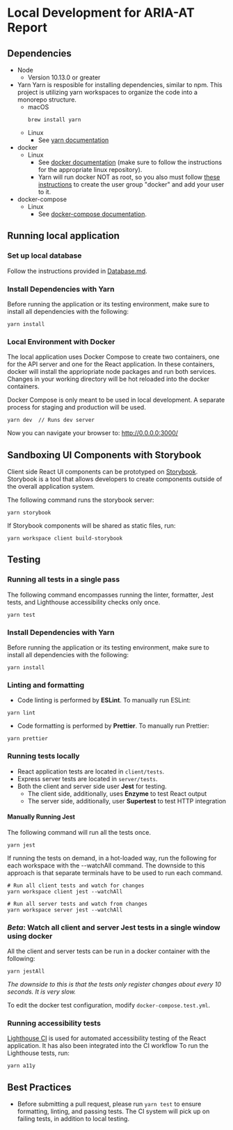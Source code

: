 # Local Development for ARIA-AT Report

## Dependencies
- Node
  - Version 10.13.0 or greater
- Yarn
  Yarn is resposible for installing dependencies, similar to npm. This project is utilizing yarn workspaces to organize the code into a monorepo structure.
  - macOS
    ```
    brew install yarn
    ```
  - Linux
    - See [yarn documentation](https://classic.yarnpkg.com/en/docs/install/#debian-stable)
- docker
  - Linux
    - See [docker documentation](https://docs.docker.com/install/linux/docker-ce/debian/#install-docker-ce) (make sure to follow the instructions for the appropriate linux repository).
    - Yarn will run docker NOT as root, so you also must follow [these instructions](https://docs.docker.com/install/linux/linux-postinstall/) to create the user group "docker" and add your user to it.
- docker-compose
   - Linux
     - See [docker-compose documentation](https://docs.docker.com/compose/install/).

## Running local application

### Set up local database

Follow the instructions provided in [Database.md](https://github.com/bocoup/aria-at-report/blob/master/docs/Database.md).

### Install Dependencies with Yarn
Before running the application or its testing environment, make sure to install all dependencies with the following:
```
yarn install
```

### Local Environment with Docker

The local application uses Docker Compose to create two containers, one for the API server and one for the React application. In these containers, docker will install the appriopriate node packages and run both services. Changes in your working directory will be hot reloaded into the docker containers.

Docker Compose is only meant to be used in local development. A separate process for staging and production will be used.

```
yarn dev  // Runs dev server
```

Now you can navigate your browser to: http://0.0.0.0:3000/

## Sandboxing UI Components with Storybook
Client side React UI components can be prototyped on [Storybook](https://storybook.js.org/). Storybook is a tool that allows developers to create components outside of the overall application system.

The following command runs the storybook server:
```
yarn storybook
```

If Storybook components will be shared as static files, run:
```
yarn workspace client build-storybook
```

## Testing

### Running all tests in a single pass
The following command encompasses running the linter, formatter, Jest tests, and Lighthouse accessibility checks only once.
```
yarn test
```

### Install Dependencies with Yarn
Before running the application or its testing environment, make sure to install all dependencies with the following:
```
yarn install
```

### Linting and formatting
* Code linting is performed by **ESLint**. To manually run ESLint:
```
yarn lint
```
* Code formatting is performed by **Prettier**. To manually run Prettier:
```
yarn prettier
```
### Running tests locally
* React application tests are located in `client/tests`. 
* Express server tests are located in `server/tests`.
* Both the client and server side user **Jest** for testing.
  * The client side, additionally, uses **Enzyme** to test React output
  * The server side, additionally, user **Supertest** to test HTTP integration

#### Manually Running Jest
The following command will run all the tests once.
```
yarn jest
```

If running the tests on demand, in a hot-loaded way, run the following for each workspace with the --watchAll command. The downside to this approach is that separate terminals have to be used to run each command.
```
# Run all client tests and watch for changes
yarn workspace client jest --watchAll

# Run all server tests and watch from changes
yarn workspace server jest --watchAll
```

### *Beta*: Watch all client and server Jest tests in a single window using docker
All the client and server tests can be run in a docker container with the following:
```
yarn jestAll
```
*The downside to this is that the tests only register changes about every 10 seconds. It is very slow.*

To edit the docker test configuration, modify `docker-compose.test.yml`.

### Running accessibility tests
[Lighthouse CI](https://github.com/GoogleChrome/lighthouse-ci) is used for automated accessibility testing of the React application. It has also been integrated into the CI workflow To run the Lighthouse tests, run:
```
yarn a11y
```

## Best Practices
* Before submitting a pull request, please run `yarn test` to ensure formatting, linting, and passing tests. The CI system will pick up on failing tests, in addition to local testing.